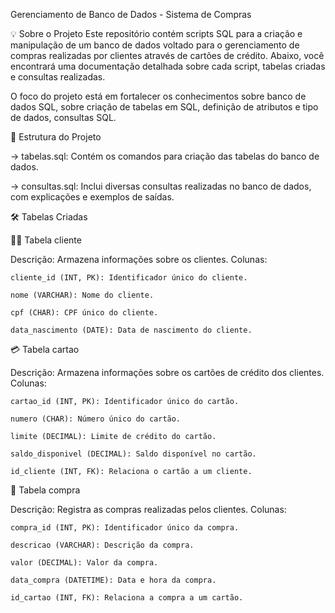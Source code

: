 Gerenciamento de Banco de Dados - Sistema de Compras

💡 Sobre o Projeto
Este repositório contém scripts SQL para a criação e manipulação de um banco de dados voltado para o gerenciamento de compras realizadas por clientes através de cartões de crédito. 
Abaixo, você encontrará uma documentação detalhada sobre cada script, tabelas criadas e consultas realizadas.

O foco do projeto está em fortalecer os conhecimentos sobre banco de dados SQL, sobre criação de tabelas em SQL, definição de atributos e tipo de dados, consultas SQL.

📁 Estrutura do Projeto
  
 -> tabelas.sql: Contém os comandos para criação das tabelas do banco de dados.

 -> consultas.sql: Inclui diversas consultas realizadas no banco de dados, com explicações e exemplos de saídas.
 

🛠️ Tabelas Criadas

🧑‍💼 Tabela cliente

Descrição: Armazena informações sobre os clientes.
Colunas:

    cliente_id (INT, PK): Identificador único do cliente.

    nome (VARCHAR): Nome do cliente.

    cpf (CHAR): CPF único do cliente.

    data_nascimento (DATE): Data de nascimento do cliente.
   

💳 Tabela cartao

Descrição: Armazena informações sobre os cartões de crédito dos clientes.
Colunas:

    cartao_id (INT, PK): Identificador único do cartão.

    numero (CHAR): Número único do cartão.

    limite (DECIMAL): Limite de crédito do cartão.

    saldo_disponivel (DECIMAL): Saldo disponível no cartão.

    id_cliente (INT, FK): Relaciona o cartão a um cliente.

🛒 Tabela compra

Descrição: Registra as compras realizadas pelos clientes.
Colunas:

    compra_id (INT, PK): Identificador único da compra.

    descricao (VARCHAR): Descrição da compra.

    valor (DECIMAL): Valor da compra.

    data_compra (DATETIME): Data e hora da compra.

    id_cartao (INT, FK): Relaciona a compra a um cartão.



